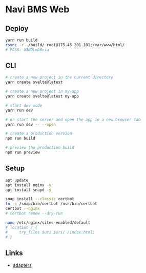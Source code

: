 # Navi BMS Web

## Deploy

```bash
yarn run build
rsync -r ./build/ root@175.45.201.101:/var/www/html/
# PASS: U3NDLmA6nia
```

## CLI

```bash
# create a new project in the current directory
yarn create svelte@latest

# create a new project in my-app
yarn create svelte@latest my-app

# start dev mode
yarn run dev

# or start the server and open the app in a new browser tab
yarn run dev -- --open

# create a production version
npm run build

# preview the production build
npm run preview
```

## Setup

```bash
apt update
apt install nginx -y
apt install snapd -y

snap install --classic certbot
ln -s /snap/bin/certbot /usr/bin/certbot
certbot --nginx
# certbot renew --dry-run

nano /etc/nginx/sites-enabled/default
# location / {
#     try_files $uri $uri/ /index.html;
# }
```

## Links

- [adapters](https://kit.svelte.dev/docs/adapters)

